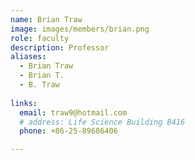 ```yaml
---
name: Brian Traw
image: images/members/brian.png
role: faculty
description: Professor
aliases:
  - Brian Traw
  - Brian T.
  - B. Traw
  
links:
  email: traw9@hotmail.com
  # address: Life Science Building B416
  phone: +86-25-89686406

---
```

